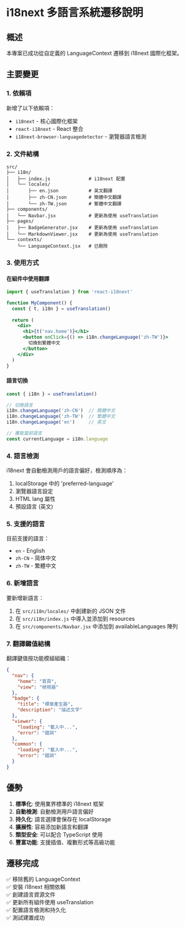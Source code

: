 # i18next 多語言系統遷移說明

## 概述

本專案已成功從自定義的 LanguageContext 遷移到 i18next 國際化框架。

## 主要變更

### 1. 依賴項
新增了以下依賴項：
- `i18next` - 核心國際化框架
- `react-i18next` - React 整合
- `i18next-browser-languagedetector` - 瀏覽器語言檢測

### 2. 文件結構
```
src/
├── i18n/
│   ├── index.js              # i18next 配置
│   └── locales/
│       ├── en.json           # 英文翻譯
│       ├── zh-CN.json        # 簡體中文翻譯
│       └── zh-TW.json        # 繁體中文翻譯
├── components/
│   └── Navbar.jsx            # 更新為使用 useTranslation
├── pages/
│   ├── BadgeGenerator.jsx    # 更新為使用 useTranslation
│   └── MarkdownViewer.jsx    # 更新為使用 useTranslation
└── contexts/
    └── LanguageContext.jsx   # 已刪除
```

### 3. 使用方式

#### 在組件中使用翻譯
```jsx
import { useTranslation } from 'react-i18next'

function MyComponent() {
  const { t, i18n } = useTranslation()
  
  return (
    <div>
      <h1>{t('nav.home')}</h1>
      <button onClick={() => i18n.changeLanguage('zh-TW')}>
        切換到繁體中文
      </button>
    </div>
  )
}
```

#### 語言切換
```jsx
const { i18n } = useTranslation()

// 切換語言
i18n.changeLanguage('zh-CN')  // 簡體中文
i18n.changeLanguage('zh-TW')  // 繁體中文
i18n.changeLanguage('en')     // 英文

// 獲取當前語言
const currentLanguage = i18n.language
```

### 4. 語言檢測

i18next 會自動檢測用戶的語言偏好，檢測順序為：
1. localStorage 中的 'preferred-language'
2. 瀏覽器語言設定
3. HTML lang 屬性
4. 預設語言 (英文)

### 5. 支援的語言

目前支援的語言：
- `en` - English
- `zh-CN` - 简体中文
- `zh-TW` - 繁體中文

### 6. 新增語言

要新增新語言：

1. 在 `src/i18n/locales/` 中創建新的 JSON 文件
2. 在 `src/i18n/index.js` 中導入並添加到 resources
3. 在 `src/components/Navbar.jsx` 中添加到 availableLanguages 陣列

### 7. 翻譯鍵值結構

翻譯鍵值按功能模組組織：
```json
{
  "nav": {
    "home": "首頁",
    "view": "檢視器"
  },
  "badge": {
    "title": "標章產生器",
    "description": "描述文字"
  },
  "viewer": {
    "loading": "載入中...",
    "error": "錯誤"
  },
  "common": {
    "loading": "載入中...",
    "error": "錯誤"
  }
}
```

## 優勢

1. **標準化**: 使用業界標準的 i18next 框架
2. **自動檢測**: 自動檢測用戶語言偏好
3. **持久化**: 語言選擇會保存在 localStorage
4. **擴展性**: 容易添加新語言和翻譯
5. **類型安全**: 可以配合 TypeScript 使用
6. **豐富功能**: 支援插值、複數形式等高級功能

## 遷移完成

✅ 移除舊的 LanguageContext  
✅ 安裝 i18next 相關依賴  
✅ 創建語言資源文件  
✅ 更新所有組件使用 useTranslation  
✅ 配置語言檢測和持久化  
✅ 測試建置成功  